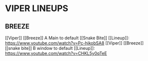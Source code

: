 # VIPER LINEUPS
## BREEZE
[[Viper]] [[Breeze]] A Main to  default [[Snake Bite]] [[Lineup]]: <https://www.youtube.com/watch?v=Pc-hjkobSA8>
[[Viper]] [[Breeze]] [[snake bite]] B window to default [[Lineup]]: <https://www.youtube.com/watch?v=CHKL5y0qTeE>
